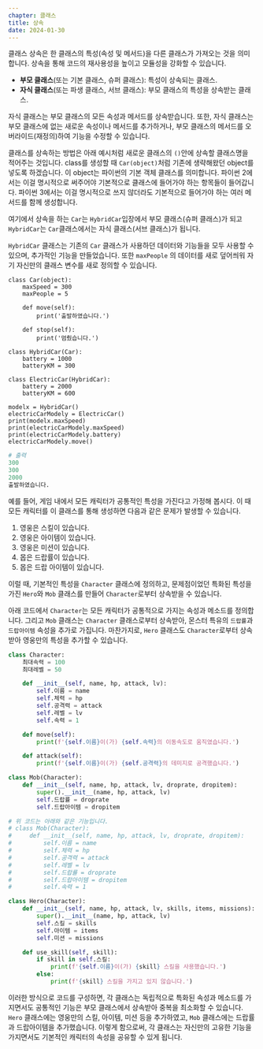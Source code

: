```yaml
---
chapter: 클래스
title: 상속
date: 2024-01-30
---
```


클래스 상속은 한 클래스의 특성(속성 및 메서드)을 다른 클래스가 가져오는 것을 의미합니다. 상속을 통해 코드의 재사용성을 높이고 모듈성을 강화할 수 있습니다.

- **부모 클래스**(또는 기본 클래스, 슈퍼 클래스): 특성이 상속되는 클래스.
- **자식 클래스**(또는 파생 클래스, 서브 클래스): 부모 클래스의 특성을 상속받는 클래스.

자식 클래스는 부모 클래스의 모든 속성과 메서드를 상속받습니다. 또한, 자식 클래스는 부모 클래스에 없는 새로운 속성이나 메서드를 추가하거나, 부모 클래스의 메서드를 오버라이드(재정의)하여 기능을 수정할 수 있습니다.

클래스를 상속하는 방법은 아래 예시처럼 새로운 클래스의 `()`안에 상속할 클래스명을 적어주는 것입니다. class를 생성할 때 `Car(object)`처럼 기존에 생략해왔던 object를 넣도록 하겠습니다. 이 object는 파이썬의 기본 객체 클래스를 의미합니다. 파이썬 2에서는 이걸 명시적으로 써주어야 기본적으로 클래스에 들어가야 하는 항목들이 들어갑니다. 파이썬 3에서는 이걸 명시적으로 쓰지 않더라도 기본적으로 들어가야 하는 여러 메서드를 함께 생성합니다.

여기에서 상속을 하는 `Car`는 `HybridCar`입장에서 부모 클래스(슈퍼 클래스)가 되고 `HybridCar`는 `Car`클래스에서는 자식 클래스(서브 클래스)가 됩니다.

`HybridCar` 클래스는 기존의 `Car` 클래스가 사용하던 데이터와 기능들을 모두 사용할 수 있으며, 추가적인 기능을 만들었습니다. 또한 `maxPeople` 의 데이터를 새로 덮어씌워 자기 자신만의 클래스 변수를 새로 정의할 수 있습니다.

```python-exec
class Car(object):
    maxSpeed = 300
    maxPeople = 5

    def move(self):
        print('출발하였습니다.')

    def stop(self):
        print('멈췄습니다.')

class HybridCar(Car):
    battery = 1000
    batteryKM = 300

class ElectricCar(HybridCar):
    battery = 2000
    batteryKM = 600

modelx = HybridCar()
electricCarModely = ElectricCar()
print(modelx.maxSpeed)
print(electricCarModely.maxSpeed)
print(electricCarModely.battery)
electricCarModely.move()
```

```python
# 출력
300
300
2000
출발하였습니다.
```

예를 들어, 게임 내에서 모든 캐릭터가 공통적인 특성을 가진다고 가정해 봅시다. 이 때 모든 캐릭터를 이 클래스를 통해 생성하면 다음과 같은 문제가 발생할 수 있습니다.

1. 영웅은 스킬이 있습니다.
2. 영웅은 아이템이 있습니다.
3. 영웅은 미션이 있습니다.
4. 몹은 드랍률이 있습니다.
5. 몹은 드랍 아이템이 있습니다.

이럴 때, 기본적인 특성을 `Character` 클래스에 정의하고, 문제점이었던 특화된 특성을 가진 `Hero`와 `Mob` 클래스를 만들어 `Character`로부터 상속받을 수 있습니다.

아래 코드에서 `Character`는 모든 캐릭터가 공통적으로 가지는 속성과 메소드를 정의합니다. 그리고 `Mob` 클래스는 `Character` 클래스로부터 상속받아, 몬스터 특유의 `드랍률`과 `드랍아이템` 속성을 추가로 가집니다. 마찬가지로, `Hero` 클래스도 `Character`로부터 상속받아 영웅만의 특성을 추가할 수 있습니다.

```python
class Character:
    최대속력 = 100
    최대레벨 = 50

    def __init__(self, name, hp, attack, lv):
        self.이름 = name
        self.체력 = hp
        self.공격력 = attack
        self.레벨 = lv
        self.속력 = 1

    def move(self):
        print(f'{self.이름}이(가) {self.속력}의 이동속도로 움직였습니다.')

    def attack(self):
        print(f'{self.이름}이(가) {self.공격력}의 데미지로 공격했습니다.')

class Mob(Character):
    def __init__(self, name, hp, attack, lv, droprate, dropitem):
        super().__init__(name, hp, attack, lv)
        self.드랍률 = droprate
        self.드랍아이템 = dropitem

# 위 코드는 아래와 같은 기능입니다.
# class Mob(Character):
#     def __init__(self, name, hp, attack, lv, droprate, dropitem):
#         self.이름 = name
#         self.체력 = hp
#         self.공격력 = attack
#         self.레벨 = lv
#         self.드랍률 = droprate
#         self.드랍아이템 = dropitem
#         self.속력 = 1

class Hero(Character):
    def __init__(self, name, hp, attack, lv, skills, items, missions):
        super().__init__(name, hp, attack, lv)
        self.스킬 = skills
        self.아이템 = items
        self.미션 = missions

    def use_skill(self, skill):
        if skill in self.스킬:
            print(f'{self.이름}이(가) {skill} 스킬을 사용했습니다.')
        else:
            print(f'{skill} 스킬을 가지고 있지 않습니다.')
```

이러한 방식으로 코드를 구성하면, 각 클래스는 독립적으로 특화된 속성과 메소드를 가지면서도 공통적인 기능은 부모 클래스에서 상속받아 중복을 최소화할 수 있습니다. `Hero` 클래스에는 영웅만의 스킬, 아이템, 미션 등을 추가하였고, `Mob` 클래스에는 드랍률과 드랍아이템을 추가했습니다. 이렇게 함으로써, 각 클래스는 자신만의 고유한 기능을 가지면서도 기본적인 캐릭터의 속성을 공유할 수 있게 됩니다.
